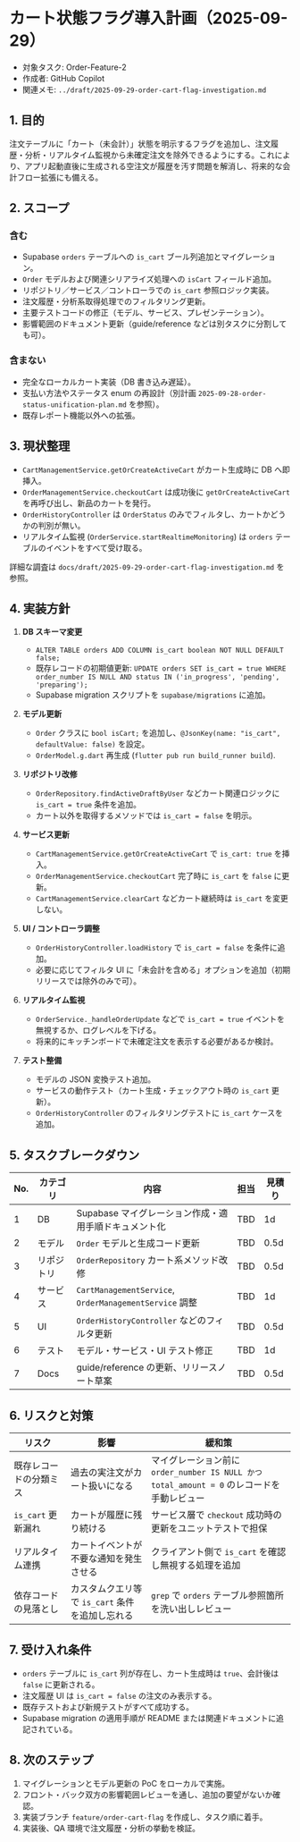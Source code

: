 # カート状態フラグ導入計画（2025-09-29）

- 対象タスク: Order-Feature-2
- 作成者: GitHub Copilot
- 関連メモ: `../draft/2025-09-29-order-cart-flag-investigation.md`

## 1. 目的

注文テーブルに「カート（未会計）」状態を明示するフラグを追加し、注文履歴・分析・リアルタイム監視から未確定注文を除外できるようにする。これにより、アプリ起動直後に生成される空注文が履歴を汚す問題を解消し、将来的な会計フロー拡張にも備える。

## 2. スコープ

### 含む
- Supabase `orders` テーブルへの `is_cart` ブール列追加とマイグレーション。
- `Order` モデルおよび関連シリアライズ処理への `isCart` フィールド追加。
- リポジトリ／サービス／コントローラでの `is_cart` 参照ロジック実装。
- 注文履歴・分析系取得処理でのフィルタリング更新。
- 主要テストコードの修正（モデル、サービス、プレゼンテーション）。
- 影響範囲のドキュメント更新（guide/reference などは別タスクに分割しても可）。

### 含まない
- 完全なローカルカート実装（DB 書き込み遅延）。
- 支払い方法やステータス enum の再設計（別計画 `2025-09-28-order-status-unification-plan.md` を参照）。
- 既存レポート機能以外への拡張。

## 3. 現状整理

- `CartManagementService.getOrCreateActiveCart` がカート生成時に DB へ即挿入。
- `OrderManagementService.checkoutCart` は成功後に `getOrCreateActiveCart` を再呼び出し、新品のカートを発行。
- `OrderHistoryController` は `OrderStatus` のみでフィルタし、カートかどうかの判別が無い。
- リアルタイム監視 (`OrderService.startRealtimeMonitoring`) は `orders` テーブルのイベントをすべて受け取る。

詳細な調査は `docs/draft/2025-09-29-order-cart-flag-investigation.md` を参照。

## 4. 実装方針

1. **DB スキーマ変更**
   - `ALTER TABLE orders ADD COLUMN is_cart boolean NOT NULL DEFAULT false;`
   - 既存レコードの初期値更新: `UPDATE orders SET is_cart = true WHERE order_number IS NULL AND status IN ('in_progress', 'pending', 'preparing');`
   - Supabase migration スクリプトを `supabase/migrations` に追加。

2. **モデル更新**
   - `Order` クラスに `bool isCart;` を追加し、`@JsonKey(name: "is_cart", defaultValue: false)` を設定。
   - `OrderModel.g.dart` 再生成 (`flutter pub run build_runner build`).

3. **リポジトリ改修**
   - `OrderRepository.findActiveDraftByUser` などカート関連ロジックに `is_cart = true` 条件を追加。
   - カート以外を取得するメソッドでは `is_cart = false` を明示。

4. **サービス更新**
   - `CartManagementService.getOrCreateActiveCart` で `is_cart: true` を挿入。
   - `OrderManagementService.checkoutCart` 完了時に `is_cart` を `false` に更新。
   - `CartManagementService.clearCart` などカート継続時は `is_cart` を変更しない。

5. **UI / コントローラ調整**
   - `OrderHistoryController.loadHistory` で `is_cart = false` を条件に追加。
   - 必要に応じてフィルタ UI に「未会計を含める」オプションを追加（初期リリースでは除外のみで可）。

6. **リアルタイム監視**
   - `OrderService._handleOrderUpdate` などで `is_cart = true` イベントを無視するか、ログレベルを下げる。
   - 将来的にキッチンボードで未確定注文を表示する必要があるか検討。

7. **テスト整備**
   - モデルの JSON 変換テスト追加。
   - サービスの動作テスト（カート生成・チェックアウト時の `is_cart` 更新）。
   - `OrderHistoryController` のフィルタリングテストに `is_cart` ケースを追加。

## 5. タスクブレークダウン

| No. | カテゴリ | 内容 | 担当 | 見積り |
| --- | --- | --- | --- | --- |
| 1 | DB | Supabase マイグレーション作成・適用手順ドキュメント化 | TBD | 1d |
| 2 | モデル | `Order` モデルと生成コード更新 | TBD | 0.5d |
| 3 | リポジトリ | `OrderRepository` カート系メソッド改修 | TBD | 0.5d |
| 4 | サービス | `CartManagementService`, `OrderManagementService` 調整 | TBD | 1d |
| 5 | UI | `OrderHistoryController` などのフィルタ更新 | TBD | 0.5d |
| 6 | テスト | モデル・サービス・UI テスト修正 | TBD | 1d |
| 7 | Docs | guide/reference の更新、リリースノート草案 | TBD | 0.5d |

## 6. リスクと対策

| リスク | 影響 | 緩和策 |
| --- | --- | --- |
| 既存レコードの分類ミス | 過去の実注文がカート扱いになる | マイグレーション前に `order_number IS NULL かつ total_amount = 0` のレコードを手動レビュー |
| `is_cart` 更新漏れ | カートが履歴に残り続ける | サービス層で `checkout` 成功時の更新をユニットテストで担保 |
| リアルタイム連携 | カートイベントが不要な通知を発生させる | クライアント側で `is_cart` を確認し無視する処理を追加 |
| 依存コードの見落とし | カスタムクエリ等で `is_cart` 条件を追加し忘れる | `grep` で `orders` テーブル参照箇所を洗い出しレビュー |

## 7. 受け入れ条件

- `orders` テーブルに `is_cart` 列が存在し、カート生成時は `true`、会計後は `false` に更新される。
- 注文履歴 UI は `is_cart = false` の注文のみ表示する。
- 既存テストおよび新規テストがすべて成功する。
- Supabase migration の適用手順が README または関連ドキュメントに追記されている。

## 8. 次のステップ

1. マイグレーションとモデル更新の PoC をローカルで実施。
2. フロント・バック双方の影響範囲レビューを通し、追加の要望がないか確認。
3. 実装ブランチ `feature/order-cart-flag` を作成し、タスク順に着手。
4. 実装後、QA 環境で注文履歴・分析の挙動を検証。
